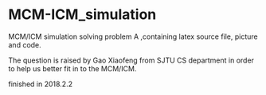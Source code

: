 # MCM-ICM_simulation
MCM/ICM simulation solving problem A ,containing latex source file, picture and code.

The question is raised by Gao Xiaofeng from SJTU CS department in order to help us better fit in to the MCM/ICM.

finished in 2018.2.2
